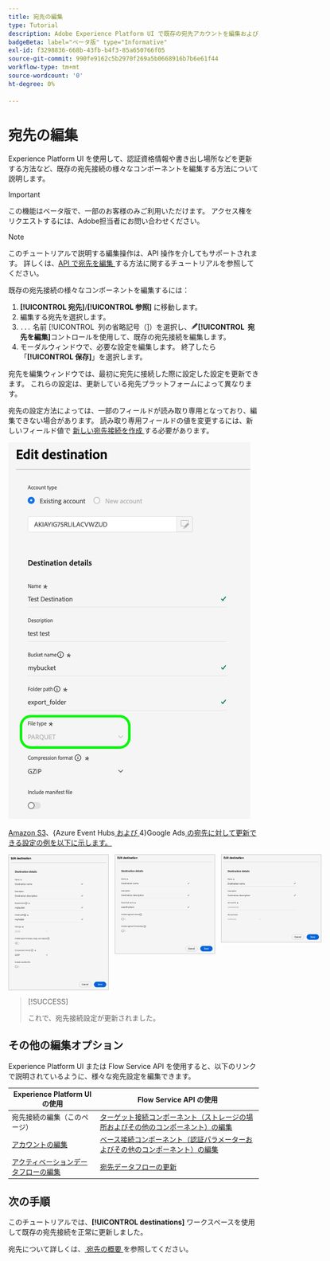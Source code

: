 ```yaml
---
title: 宛先の編集
type: Tutorial
description: Adobe Experience Platform UI で既存の宛先アカウントを編集および更新する方法について説明します
badgeBeta: label="ベータ版" type="Informative"
exl-id: f3298836-668b-43fb-b4f3-85a650766f05
source-git-commit: 990fe9162c5b2970f269a5b0668916b7b6e61f44
workflow-type: tm+mt
source-wordcount: '0'
ht-degree: 0%

---
```


# 宛先の編集

Experience Platform UI を使用して、認証資格情報や書き出し場所などを更新する方法など、既存の宛先接続の様々なコンポーネントを編集する方法について説明します。

>[!IMPORTANT]
>
>この機能はベータ版で、一部のお客様のみご利用いただけます。 アクセス権をリクエストするには、Adobe担当者にお問い合わせください。

>[!NOTE]
>
> このチュートリアルで説明する編集操作は、API 操作を介してもサポートされます。 詳しくは、[API で宛先を編集 ](/help/destinations/api/edit-destination.md) する方法に関するチュートリアルを参照してください。

既存の宛先接続の様々なコンポーネントを編集するには：

1. **[!UICONTROL 宛先]**/**[!UICONTROL 参照]** に移動します。
2. 編集する宛先を選択します。
3. `...` 名前 [!UICONTROL &#x200B; 列の省略記号（]）を選択し、![ 宛先を編集コントロール ](/help/images/icons/edit.png)**[!UICONTROL &#x200B; 宛先を編集 &#x200B;]**&#x200B;コントロールを使用して、既存の宛先接続を編集します。
4. モーダルウィンドウで、必要な設定を編集します。 終了したら「**[!UICONTROL 保存]**」を選択します。

宛先を編集ウィンドウでは、最初に宛先に接続した際に設定した設定を更新できます。 これらの設定は、更新している宛先プラットフォームによって異なります。

宛先の設定方法によっては、一部のフィールドが読み取り専用となっており、編集できない場合があります。 読み取り専用フィールドの値を変更するには、新しいフィールド値で [ 新しい宛先接続を作成 ](../ui/connect-destination.md) する必要があります。

![ 読み取り専用フィールドを示すスクリーンショット。](../assets/ui/edit-destinations/read-only.png)

[Amazon S3](../catalog/cloud-storage/amazon-s3.md)、{Azure Event Hubs[ および ](../catalog/cloud-storage/azure-event-hubs.md)4}Google Ads[ の宛先に対して更新できる設定の例を以下に示します。](../catalog/advertising/google-ads-destination.md)

<div style="display: flex; gap: 12px; justify-content: flex-start; align-items: flex-start;">
  <img class="modal-image" src="../assets/ui/edit-destinations/edit-amazon-s3-connection.png" alt="Amazon S3 の宛先の宛先画面を編集します。" style="max-width: 200px; height: auto; border: 1px solid #ccc;">
  <img class="modal-image" src="../assets/ui/edit-destinations/edit-eventhubs-connection.png" alt="Azure EventHubs 宛先の宛先画面を編集します。" style="max-width: 200px; height: auto; border: 1px solid #ccc;">
  <img class="modal-image" src="../assets/ui/edit-destinations/edit-google-ads-connection.png" alt="Google Ads の宛先の宛先画面を編集します。" style="max-width: 200px; height: auto; border: 1px solid #ccc;">
</div>

>[!SUCCESS]
>
>これで、宛先接続設定が更新されました。

## その他の編集オプション

Experience Platform UI または Flow Service API を使用すると、以下のリンクで説明されているように、様々な宛先設定を編集できます。

| Experience Platform UI の使用 | Flow Service API の使用 |
|---------|----------|
| 宛先接続の編集（このページ） | [ ターゲット接続コンポーネント（ストレージの場所およびその他のコンポーネント）の編集 ](/help/destinations/api/edit-destination.md#patch-target-connection) |
| [ アカウントの編集 ](/help/destinations/ui/update-accounts.md) | [ ベース接続コンポーネント（認証パラメーターおよびその他のコンポーネント）の編集 ](/help/destinations/api/edit-destination.md#patch-base-connection) |
| [ アクティベーションデータフローの編集 ](/help/destinations/ui/edit-activation.md) | [ 宛先データフローの更新 ](/help/destinations/api/update-destination-dataflows.md) |

## 次の手順

このチュートリアルでは、**[!UICONTROL destinations]** ワークスペースを使用して既存の宛先接続を正常に更新しました。

宛先について詳しくは、[ 宛先の概要 ](../catalog/overview.md) を参照してください。
